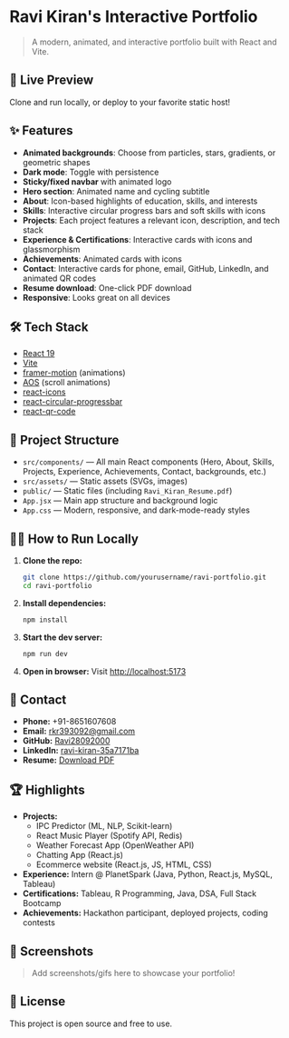 
# Ravi Kiran's Interactive Portfolio

> A modern, animated, and interactive portfolio built with React and Vite.

## 🚀 Live Preview

Clone and run locally, or deploy to your favorite static host!

## ✨ Features

- **Animated backgrounds**: Choose from particles, stars, gradients, or geometric shapes
- **Dark mode**: Toggle with persistence
- **Sticky/fixed navbar** with animated logo
- **Hero section**: Animated name and cycling subtitle
- **About**: Icon-based highlights of education, skills, and interests
- **Skills**: Interactive circular progress bars and soft skills with icons
- **Projects**: Each project features a relevant icon, description, and tech stack
- **Experience & Certifications**: Interactive cards with icons and glassmorphism
- **Achievements**: Animated cards with icons
- **Contact**: Interactive cards for phone, email, GitHub, LinkedIn, and animated QR codes
- **Resume download**: One-click PDF download
- **Responsive**: Looks great on all devices

## 🛠️ Tech Stack

- [React 19](https://react.dev/)
- [Vite](https://vitejs.dev/)
- [framer-motion](https://www.framer.com/motion/) (animations)
- [AOS](https://michalsnik.github.io/aos/) (scroll animations)
- [react-icons](https://react-icons.github.io/react-icons/)
- [react-circular-progressbar](https://www.npmjs.com/package/react-circular-progressbar)
- [react-qr-code](https://www.npmjs.com/package/react-qr-code)

## 📂 Project Structure

- `src/components/` — All main React components (Hero, About, Skills, Projects, Experience, Achievements, Contact, backgrounds, etc.)
- `src/assets/` — Static assets (SVGs, images)
- `public/` — Static files (including `Ravi_Kiran_Resume.pdf`)
- `App.jsx` — Main app structure and background logic
- `App.css` — Modern, responsive, and dark-mode-ready styles

## 🧑‍💻 How to Run Locally

1. **Clone the repo:**
	```sh
	git clone https://github.com/yourusername/ravi-portfolio.git
	cd ravi-portfolio
	```
2. **Install dependencies:**
	```sh
	npm install
	```
3. **Start the dev server:**
	```sh
	npm run dev
	```
4. **Open in browser:**
	Visit [http://localhost:5173](http://localhost:5173)

## 📱 Contact

- **Phone:** +91-8651607608
- **Email:** rkr393092@gmail.com
- **GitHub:** [Ravi28092000](https://github.com/Ravi28092000)
- **LinkedIn:** [ravi-kiran-35a7171ba](https://www.linkedin.com/in/ravi-kiran-35a7171ba/)
- **Resume:** [Download PDF](public/Ravi_Kiran_Resume.pdf)

## 🏆 Highlights

- **Projects:**
  - IPC Predictor (ML, NLP, Scikit-learn)
  - React Music Player (Spotify API, Redis)
  - Weather Forecast App (OpenWeather API)
  - Chatting App (React.js)
  - Ecommerce website (React.js, JS, HTML, CSS)
- **Experience:** Intern @ PlanetSpark (Java, Python, React.js, MySQL, Tableau)
- **Certifications:** Tableau, R Programming, Java, DSA, Full Stack Bootcamp
- **Achievements:** Hackathon participant, deployed projects, coding contests

## 📸 Screenshots

> Add screenshots/gifs here to showcase your portfolio!

## 📄 License

This project is open source and free to use.
